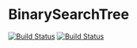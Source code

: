 # BinarySearchTree
[![Build Status](https://travis-ci.org/Loveskyrim/BinarySearchTree.svg?branch=master)](https://travis-ci.org/Loveskyrim/BinarySearchTree)
[![Build Status](https://ci.appveyor.com/project/Loveskyrim/binarysearchtree.svg?branch=master)](https://ci.appveyor.com/project/Loveskyrim/binarysearchtree)
